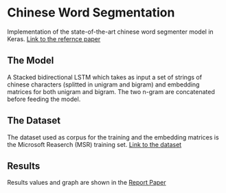 # Chinese Word Segmentation

Implementation of the state-of-the-art chinese word segmenter model in Keras.
[Link to the refernce paper](https://arxiv.org/pdf/1808.06511.pdf)

## The Model
A Stacked bidirectional LSTM which takes as input a set of strings of chinese characters (splitted in unigram and bigram) and embedding matrices for both unigram and bigram. The two n-gram are concatenated before feeding the model.

## The Dataset
The dataset used as corpus for the training and the embedding matrices is the Microsoft Reaserch (MSR) training set.
[Link to the dataset](http://sighan.cs.uchicago.edu/bakeoff2005/)

## Results
Results values and graph are shown in the [Report Paper](blob/master/paper.pdf)